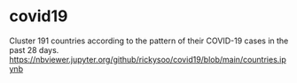 # covid19

Cluster 191 countries according to the pattern of their COVID-19 cases in the past 28 days.  
https://nbviewer.jupyter.org/github/rickysoo/covid19/blob/main/countries.ipynb
